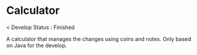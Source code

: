 # Calculator #

< Develop Status : Finished

A calculator that manages the changes using coins and notes. Only based on Java for the develop.

